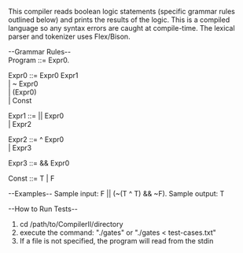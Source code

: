 This compiler reads boolean logic statements (specific grammar rules outlined below) and prints the results of the logic.  This is a compiled language so any syntax errors are caught at compile-time.  The lexical parser and tokenizer uses Flex/Bison.  

  
--Grammar Rules--  
Program ::= Expr0.  

Expr0 ::= Expr0 Expr1  
	| ~ Expr0  
	| (Expr0)  
	| Const  
  
Expr1 ::= || Expr0  
	| Expr2  
  
Expr2 ::= ^ Expr0  
	| Expr3  
  
Expr3 ::= && Expr0  
  
Const ::= T | F  
  
  
--Examples--
Sample input:
F || (~(T ^ T) && ~F).
Sample output:
T
  
  
--How to Run Tests--
1. cd /path/to/CompilerII/directory
2. execute the command: "./gates" or "./gates < test-cases.txt"
3. If a file is not specified, the program will read from the stdin



